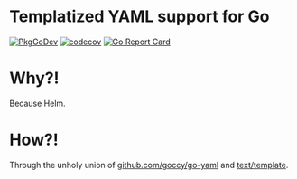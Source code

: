 # Templatized YAML support for Go

[![PkgGoDev](https://pkg.go.dev/badge/github.com/pgavlin/yomlette)](https://pkg.go.dev/github.com/pgavlin/yomlette)
[![codecov](https://codecov.io/gh/pgavlin/yomlette/branch/master/graph/badge.svg)](https://codecov.io/gh/pgavlin/yomlette)
[![Go Report Card](https://goreportcard.com/badge/github.com/pgavlin/yomlette)](https://goreportcard.com/report/github.com/pgavlin/yomlette)

# Why?!

Because Helm.

# How?!

Through the unholy union of [github.com/goccy/go-yaml](https://github.com/goccy/go-yaml) and [text/template](https://golang.org/pkg/text/template).
